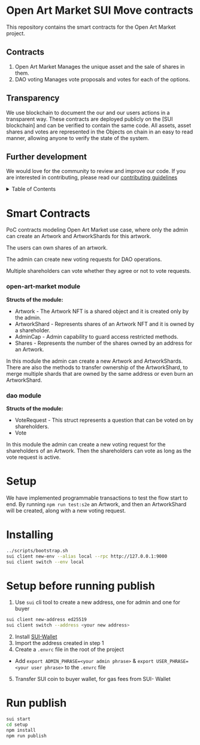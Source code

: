 # Open Art Market SUI Move contracts
This repository contains the smart contracts for the Open Art Market project.

## Contracts
1. Open Art Market
    Manages the unique asset and the sale of shares in them.
2. DAO voting 
    Manages vote proposals and votes for each of the options.

## Transparency
We use blockchain to document the our and our users actions in a transparent way. 
These contracts are deployed publicly on the [SUI blockchain] and can be verified to contain the same code. 
All assets, asset shares and votes are represented in the Objects on chain in an easy to read manner, allowing anyone to verify the state of the system.

## Further development
We would love for the community to review and improve our code. If you are interested in contributing, please read our [contributing guidelines](CONTRIBUTING.md)




<!-- TABLE OF CONTENTS -->
<details>
  <summary>Table of Contents</summary>
  <ol>
    <li>
      <a href="#about-the-project">Smart Contracts</a>
      <ul>
        <li><a href="#open-art-market">open_art_market module</a></li>
      </ul>
      <ul>
        <li><a href="#dao">dao module</a></li>
      </ul>
    </li>
    <li>
      <a href="#setup">Setup</a>
    </li>
  </ol>
</details>


# Smart Contracts

PoC contracts modeling Open Art Market use case, where only the admin can create an Artwork and ArtworkShards for this artwork. 

The users can own shares of an artwork. 

The admin can create new voting requests for DAO operations. 

Multiple shareholders can vote whether they agree or not to vote requests.


### open-art-market module

<b>Structs of the module:</b>

* Artwork - The Artwork NFT is a shared object and it is created only by the admin.
* ArtworkShard - Represents shares of an Artwork NFT and it is owned by a shareholder.
* AdminCap - Admin capability to guard access restricted methods.
* Shares - Represents the number of the shares owned by an address for an Artwork.

In this module the admin can create a new Artwork and ArtworkShards. There are also the methods to transfer ownership of the ArtworkShard, to merge multiple shards that are owned by the same address or even burn an ArtworkShard.

### dao module

<b>Structs of the module:</b>

* VoteRequest - This struct represents a question that can be voted on by shareholders.
* Vote

In this module the admin can create a new voting request for the shareholders of an Artwork. Then the shareholders can vote as long as the vote request is active.

# Setup

We have implemented programmable transactions to test the flow start to end. By running `npm run test:s2e` an Artwork, and then an ArtworkShard will be created, along with a new voting request.


# Installing
```sh
../scripts/bootstrap.sh
sui client new-env --alias local --rpc http://127.0.0.1:9000 
sui client switch --env local
```

# Setup before running publish
1. Use `sui` cli tool to create a new address, one for admin and one for buyer
```sh
sui client new-address ed25519
sui client switch --address <your new address>
```
2. Install [SUI-Wallet](https://chrome.google.com/webstore/detail/sui-wallet/opcgpfmipidbgpenhmajoajpbobppdil)
3. Import the address created in step 1
4. Create a `.envrc` file in the root of the project
  - Add `export ADMIN_PHRASE=<your admin phrase>` & `export USER_PHRASE=<your user phrase>` to the `.envrc` file
5. Transfer SUI coin to buyer wallet, for gas fees from SUI- Wallet

# Run publish
```sh
sui start
cd setup 
npm install
npm run publish
```

